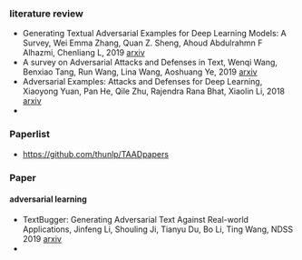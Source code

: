 ### literature review

+ Generating Textual Adversarial Examples for Deep Learning Models: A Survey, Wei Emma Zhang, Quan Z. Sheng, Ahoud Abdulrahmn F Alhazmi, Chenliang L, 2019 [arxiv](https://arxiv.org/abs/1901.06796) 
+ A survey on Adversarial Attacks and Defenses in Text, Wenqi Wang, Benxiao Tang, Run Wang, Lina Wang, Aoshuang Ye, 2019 [arxiv](https://export.arxiv.org/ftp/arxiv/papers/1902/1902.07285.pdf) 
+ Adversarial Examples: Attacks and Defenses for Deep Learning, Xiaoyong Yuan, Pan He, Qile Zhu, Rajendra Rana Bhat, Xiaolin Li, 2018 [arxiv](https://arxiv.org/abs/1712.07107v1) 
+ 

### Paperlist

+ <https://github.com/thunlp/TAADpapers>



### Paper

#### adversarial learning

- TextBugger: Generating Adversarial Text Against Real-world Applications, Jinfeng Li, Shouling Ji, Tianyu Du, Bo Li, Ting Wang, NDSS 2019 [arxiv](https://arxiv.org/abs/1812.05271) 
- 